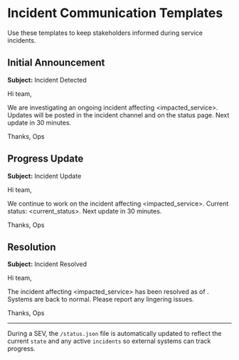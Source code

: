 # Incident Communication Templates

Use these templates to keep stakeholders informed during service incidents.

## Initial Announcement
**Subject:** Incident Detected

Hi team,

We are investigating an ongoing incident affecting <impacted_service>. Updates will be posted in the incident channel and on the status page. Next update in 30 minutes.

Thanks,
Ops

## Progress Update
**Subject:** Incident Update

Hi team,

We continue to work on the incident affecting <impacted_service>. Current status: <current_status>. Next update in 30 minutes.

Thanks,
Ops

## Resolution
**Subject:** Incident Resolved

Hi team,

The incident affecting <impacted_service> has been resolved as of <time>. Systems are back to normal. Please report any lingering issues.

Thanks,
Ops

---

During a SEV, the `/status.json` file is automatically updated to reflect the current `state` and any active `incidents` so external systems can track progress.
